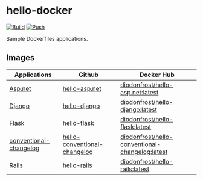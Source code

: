 # hello-docker

[![Build](https://github.com/diodonfrost/hello-docker/actions/workflows/build.yml/badge.svg)](https://github.com/diodonfrost/hello-docker/actions/workflows/build.yml)
[![Push](https://github.com/diodonfrost/hello-docker/actions/workflows/push.yml/badge.svg)](https://github.com/diodonfrost/hello-docker/actions/workflows/push.yml)

Sample Dockerfiles applications.

## Images

| Applications                                     | Github                           | Docker Hub                                          |
| ------------------------------------------------ | ---------------------------------| ----------------------------------------------------|
| [Asp.net][asp.net]                               | [hello-asp.net][]                | [diodonfrost/hello-asp.net:latest][]                |
| [Django][Django]                                 | [hello-django][]                 | [diodonfrost/hello-django:latest][]                 |
| [Flask][Flask]                                   | [hello-flask][]                  | [diodonfrost/hello-flask:latest][]                  |
| [conventional-changelog][conventional-changelog] | [hello-conventional-changelog][] | [diodonfrost/hello-conventional-changelog:latest][] |
| [Rails][Rails]                                   | [hello-rails][]                  | [diodonfrost/hello-rails:latest][]                  |


[asp.net]: https://dotnet.microsoft.com/apps/aspnet
[Django]: https://www.djangoproject.com/
[Flask]: https://flask.palletsprojects.com/en/latest/
[conventional-changelog]: https://github.com/conventional-changelog/conventional-changelog/tree/master/packages/conventional-changelog-cli
[Rails]: https://rubyonrails.org/

[hello-asp.net]: https://github.com/diodonfrost/hello-docker/blob/master/asp.net/Dockerfile.asp.net
[hello-django]: https://github.com/diodonfrost/hello-docker/blob/master/django/Dockerfile.django
[hello-flask]: https://github.com/diodonfrost/hello-docker/blob/master/flask/Dockerfile.flask
[hello-conventional-changelog]: https://github.com/diodonfrost/hello-docker/blob/master/conventional-changelog/Dockerfile.conventional-changelog-latest
[hello-rails]: https://github.com/diodonfrost/hello-docker/blob/master/rails/Dockerfile.rails

[diodonfrost/hello-asp.net:latest]: https://hub.docker.com/r/diodonfrost/hello-asp.net
[diodonfrost/hello-django:latest]: https://hub.docker.com/r/diodonfrost/hello-django
[diodonfrost/hello-flask:latest]: https://hub.docker.com/r/diodonfrost/hello-flask
[diodonfrost/hello-conventional-changelog:latest]: https://hub.docker.com/r/diodonfrost/hello-conventional-changelog
[diodonfrost/hello-rails:latest]: https://hub.docker.com/r/diodonfrost/hello-rails
